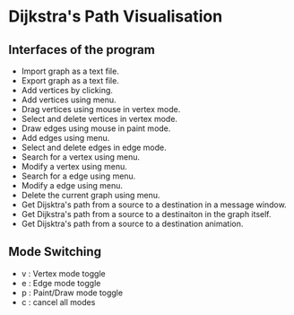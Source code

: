 # Dijkstra's Path Visualisation
## Interfaces of the program
* Import graph as a text file.
* Export graph as a text file.
* Add vertices by clicking.
* Add vertices using menu.
* Drag vertices using mouse in vertex mode.
* Select and delete vertices in vertex mode.
* Draw edges using mouse in paint mode.
* Add edges using menu.
* Select and delete edges in edge mode.
* Search for a vertex using menu.
* Modify a vertex using menu.
* Search for a edge using menu.
* Modify a edge using menu.
* Delete the current graph using menu.
* Get Dijsktra's path from a source to a destination in a message window.
* Get Dijkstra's path from a source to a destinaiton in the graph itself.
* Get Dijsktra's path from a source to a destination animation.
## Mode Switching
* v : Vertex mode toggle
* e : Edge mode toggle
* p : Paint/Draw mode toggle
* c : cancel all modes